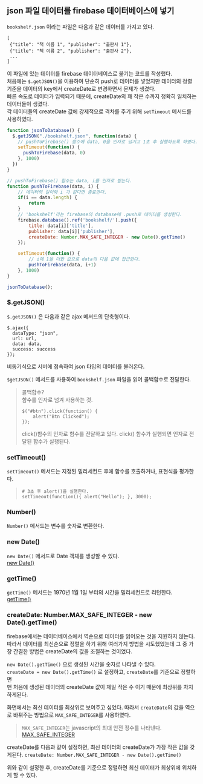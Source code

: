 ## json 파일 데이터를 firebase 데이터베이스에 넣기

`bookshelf.json` 이라는 파일은 다음과 같은 데이터를 가지고 있다.

```
[
 {"title": "책 이름 1", "publisher": "출판사 1"},
 {"title": "책 이름 2", "publisher": "출판사 2"},
 ...
]
```
이 파일에 있는 데이터를 firebase 데이터베이스로 옮기는 코드를 작성했다.  
처음에는 `$.getJSON()`을 이용하여 단순히 push로 데이터를 넣었지만 
데이터의 정렬 기준을 데이터의 key에서 createDate로 변경하면서 문제가 생겼다.  
빠른 속도로 데이터가 입력되기 때문에, createDate의 꽤 작은 수까지 정확히 일치하는 데이터들이 생겼다.  
각 데이터들의 createDate 값에 강제적으로 격차를 주기 위해 `setTimeout` 메서드를 사용하였다.

```javascript
function jsonToDatabase() {
  $.getJSON("./bookshelf.json", function(data) {
	// pushToFirebase() 함수에 data, 0을 인자로 넘기고 1초 후 실행하도록 하였다.
    setTimeout(function() {
      pushToFirebase(data, 0)
    }, 1000)
  })
}

// pushToFirebase() 함수는 data, i를 인자로 받는다.
function pushToFirebase(data, i) {
	// 데이터의 길이와 i 가 같다면 종료한다.
	if(i == data.length) {
		return
	}
	// 'bookshelf'라는 firebase의 database에 .push로 데이터를 생성한다.
	firebase.database().ref('bookshelf/').push({
		title: data[i]['title'],
		publisher: data[i]['publisher'],
		createDate: Number.MAX_SAFE_INTEGER - new Date().getTime()
	});

	setTimeout(function() {
		// i에 1을 더한 값으로 data의 다음 값에 접근한다.
		pushToFirebase(data, i+1)
	}, 1000)
}

jsonToDatabase();
```

### $.getJSON()

`$.getJSON()` 은 다음과 같은 ajax 메서드의 단축형이다. 

```
$.ajax({
  dataType: "json",
  url: url,
  data: data,
  success: success
});
```

비동기식으로 서버에 접속하여 json 타입의 데이터를 불러온다.

`$getJSON()` 메서드를 사용하여 `bookshelf.json` 파일을 읽어 콜백함수로 전달한다. 

> 콜백함수?  
> 함수를 인자로 넘겨 사용하는 것.
> 
> ```
> $("#btn").click(function() {
>     alert("Btn Clicked");
>});
> ```
> click()함수의 인자로 함수를 전달하고 있다.
> click() 함수가 실행되면 인자로 전달된 함수가 실행된다.


### setTimeout()
`setTimeout()` 메서드는 지정된 밀리세컨드 후에 함수를 호출하거나, 표현식을 평가한다.

> ```
> # 3초 후 alert()을 실행한다.
> setTimeout(function(){ alert("Hello"); }, 3000);
> ```

### Number()
`Number()` 메서드는 변수를 숫자로 변환한다. 

### new Date()
`new Date()` 메서드로 Date 객체를 생성할 수 있다.  
[new Date()](https://www.w3schools.com/js/js_dates.asp)

### getTime()
`getTime()` 메서드는 1970년 1월 1일 부터의 시간을 밀리세컨드로 리턴한다.   
[getTime()](https://www.w3schools.com/jsref/jsref_gettime.asp)  


### createDate: Number.MAX\_SAFE\_INTEGER - new Date().getTime()

firebase에서는 데이터베이스에서 역순으로 데이터를 읽어오는 것을 지원하지 않는다.  
따라서 데이터를 최신순으로 정렬을 하기 위해 여러가지 방법을 시도했었는데 그 중 가장 간결한 방법은 createDate의 값을 조절하는 것이었다.   

`new Date().getTime()` 으로 생성된 시간을 숫자로 나타낼 수 있다.   
`createDate = new Date().getTime()` 로 설정하고, `createDate`를 기준으로 정렬하면  
맨 처음에 생성된 데이터의 createDate 값이 제일 작은 수 이기 때문에 최상위를 차지하게된다. 

화면에서는 최신 데이터를 최상위로 보여주고 싶었다. 따라서 `createDate`의 값을 역으로 바꿔주는 방법으로 `MAX_SAFE_INTEGER`를 사용하였다. 

> `MAX_SAFE_INTEGER`는 javascript의 최대 안전 정수를 나타낸다.   
> [MAX\_SAFE\_INTEGER](https://developer.mozilla.org/ko/docs/Web/JavaScript/Reference/Global_Objects/Number/MAX_SAFE_INTEGER)

createDate를 다음과 같이 설정하면, 최신 데이터의 createDate가 가장 작은 값을 갖게된다. 
`createDate: Number.MAX_SAFE_INTEGER - new Date().getTime()`

위와 같이 설정한 후, createDate를 기준으로 정렬하면 최신 데이터가 최상위에 위치하게 할 수 있다. 


